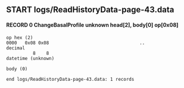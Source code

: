 ## START logs/ReadHistoryData-page-43.data
#### RECORD 0 ChangeBasalProfile unknown head[2], body[0] op[0x08]

    op hex (2)
    0000   0x08 0x08                                  ..
    decimal
              8    8
    datetime (unknown)

    body (0)

`end logs/ReadHistoryData-page-43.data: 1 records`
